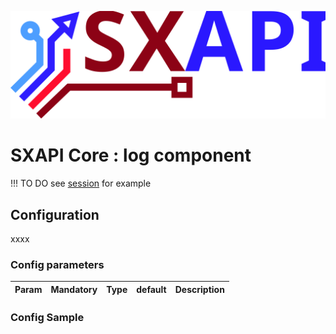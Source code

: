 [![sxapi](docs/assets/logo.svg)](https://github.com/startxfr/sxapi-core)

# SXAPI Core : log component

!!! TO DO see [session](session.md) for example

## Configuration

xxxx

### Config parameters

| Param           | Mandatory | Type | default | Description
|-----------------|:---------:|:----:|---------|---------------


### Config Sample

```javascript

```